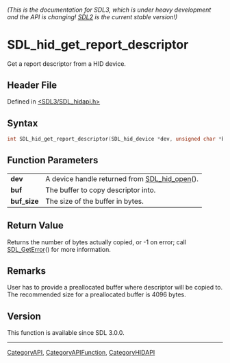 ###### (This is the documentation for SDL3, which is under heavy development and the API is changing! [SDL2](https://wiki.libsdl.org/SDL2/) is the current stable version!)
# SDL_hid_get_report_descriptor

Get a report descriptor from a HID device.

## Header File

Defined in [<SDL3/SDL_hidapi.h>](https://github.com/libsdl-org/SDL/blob/main/include/SDL3/SDL_hidapi.h)

## Syntax

```c
int SDL_hid_get_report_descriptor(SDL_hid_device *dev, unsigned char *buf, size_t buf_size);

```

## Function Parameters

|                  |                                                               |
| ---------------- | ------------------------------------------------------------- |
| **dev**          | A device handle returned from [SDL_hid_open](SDL_hid_open)(). |
| **buf**          | The buffer to copy descriptor into.                           |
| **buf_size**     | The size of the buffer in bytes.                              |

## Return Value

Returns the number of bytes actually copied, or -1 on error; call
[SDL_GetError](SDL_GetError)() for more information.

## Remarks

User has to provide a preallocated buffer where descriptor will be copied
to. The recommended size for a preallocated buffer is 4096 bytes.

## Version

This function is available since SDL 3.0.0.

----
[CategoryAPI](CategoryAPI), [CategoryAPIFunction](CategoryAPIFunction), [CategoryHIDAPI](CategoryHIDAPI)

